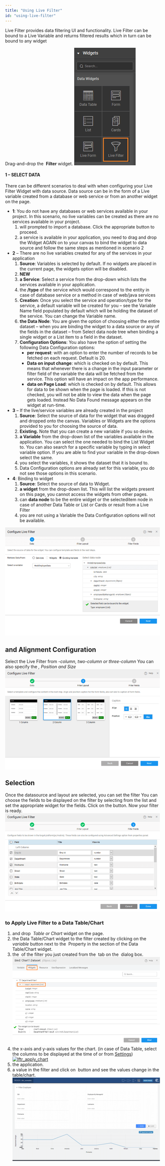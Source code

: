 ```yaml
---
title: "Using Live Filter"
id: "using-live-filter"
---
```


Live Filter provides data filtering UI and functionality. Live Filter can be bound to a Live Variable and returns filtered results which in turn can be bound to any widget

Drag-and-drop the  **Filter** widget. [![lftr_sel](../assets/lftr_sel.png)](../assets/lftr_sel.png)

#### 1 – SELECT DATA

There can be different scenarios to deal with when configuring your Live Filter Widget with data source. Data source can be in the form of a Live variable created from a database or web service or from an another widget on the page.

- **1**: You do not have any databases or web services available in your project. In this scenario, no live variables can be created as there are no services available in your project.
    1. will prompted to import a database. Click the appropriate button to proceed.
    2. a service is available in your application, you need to drag and drop the Widget AGAIN on to your canvas to bind the widget to data source and follow the same steps as mentioned in scenario 2
- **2** – There are no live variables created for any of the services in your application
    1. **Source**: Variables is selected by default. If no widgets are placed in the current page, the widgets option will be disabled.
    2. **NEW**
    3. **a Service**: Select a service from the drop-down which lists the services available in your application.
    4. the **/type** of the service which would correspond to the entity in case of database service or a method in case of web/java services
    5. **Creation**: Once you select the service and operation/type for the service, a default variable will be created for you – see the Variable Name field populated by default which will be holding the dataset of the service. You can change the Variable name.
    6. **the Data Node**: You are given the option of choosing either the entire dataset – when you are binding the widget to a data source or any of the fields in the dataset – from Select data node tree when binding a single widget or a List item to a field in the dataset.
    7. **Configuration Options**: You also have the option of setting the following Data Configuration options:
        - **per request**: with an option to enter the number of records to be fetched on each request. Default is 20.
        - **Data on input change**: which is checked on by default. This means that whenever there is a change in the input parameter or filter field of the variable the data will be fetched from the service. This option will have an impact on the app performance.
        - **data on Page Load**: which is checked on by default. This allows for data to be shown when the page is loaded. If this is not checked, you will not be able to view the data when the page gets loaded. Instead No Data Found message appears on the widget at run-time.
- **3** – If the live/service variables are already created in the project
    1. **Source**: Select the source of data for the widget that was dragged and dropped onto the canvas. Variables or Widgets are the options provided to you for choosing the source of data.
    2. **Existing.** Note that you can create a new variable if you so desire.
    3. **a Variable** from the drop-down list of the variables available in the application. You can select the one needed to bind the List Widget to. You can also search for a specific variable by typing in select variable option. If you are able to find your variable in the drop-down select the same.
    4. you select the variables, it shows the dataset that it is bound to.
    5. Data Configuration options are already set for this variable, you do not see those options in this scenario.
- **4**: Binding to widget
    1. **Source**: Select the source of data to Widget.
    2. **a widget** from the drop-down list. This will list the widgets present on this page, you cannot access the widgets from other pages.
    3. can **data node** to be the entire widget or the selecteditem node in case of another Data Table or List or Cards or result from a Live Filter
    4. you are not using a Variable the Data Configuration options will not be available.

[![lftr_data](../assets/lftr_data.png)](../assets/lftr_data.png)

## and Alignment Configuration

Select the Live Filter from _\-column, two-column or three-column_ You can also specify the _, Position and Size_ [![lftr_layout](../assets/lftr_layout.png)](../assets/lftr_layout.png)

## Selection

Once the datasource and layout are selected, you can set the filter You can choose the fields to be displayed on the filter by selecting from the list and set the appropriate widget for the fields. Click on the button. Now your filter is ready. [![lftr_fields](../assets/lftr_fields.png)](../assets/lftr_fields.png)

### to Apply Live Filter to a Data Table/Chart

1. and drop  _Table or Chart_ widget on the page.
2. the Data Table/Chart widget to the filter created by clicking on the  _variable_ button next to the  Property in the section of the Data Table/Chart widget.
3. the  of the filter you just created from the  tab on the  dialog box. [![lftr_apply_bind](../assets/lftr_apply_bind.png)](../assets/lftr_apply_bind.png)
4. the x-axis and y-axis values for the chart. (in case of Data Table, select the columns to be displayed at the time of [](/learn/using-datatable-widget/#fields)or from [Settings](/learn/howtos-datatable/#intro)) [![lftr_apply_chart](../assets/lftr_apply_chart-1024x576.png)](../assets/lftr_apply_chart.png)
5. the application.
6. a value in the filter and click on  button and see the values change in the table/chart.[![lftr_apply_run1](../assets/lftr_apply_run1-1024x576.png)](../assets/lftr_apply_run1.png)
